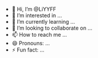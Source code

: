 - 👋 Hi, I’m @LiYYFF
- 👀 I’m interested in ...
- 🌱 I’m currently learning ...
- 💞️ I’m looking to collaborate on ...
- 📫 How to reach me ...
- 😄 Pronouns: ...
- ⚡ Fun fact: ...

<!---
LiYYFF/LiYYFF is a ✨ special ✨ repository because its `README.md` (this file) appears on your GitHub profile.
You can click the Preview link to take a look at your changes.
--->
